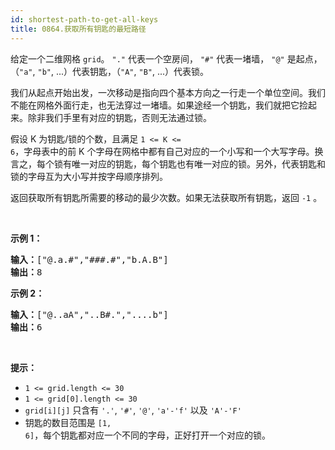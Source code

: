 ```yaml
---
id: shortest-path-to-get-all-keys
title: 0864.获取所有钥匙的最短路径
---
```

给定一个二维网格 <code>grid</code>。 <code>&#34;.&#34;</code> 代表一个空房间， <code>&#34;#&#34;</code> 代表一堵墙， <code>&#34;@&#34;</code> 是起点，（<code>&#34;a&#34;</code>, <code>&#34;b&#34;</code>, ...）代表钥匙，（<code>&#34;A&#34;</code>, <code>&#34;B&#34;</code>, ...）代表锁。

我们从起点开始出发，一次移动是指向四个基本方向之一行走一个单位空间。我们不能在网格外面行走，也无法穿过一堵墙。如果途经一个钥匙，我们就把它捡起来。除非我们手里有对应的钥匙，否则无法通过锁。

假设 K 为钥匙/锁的个数，且满足 <code>1 &lt;= K &lt;= 6</code>，字母表中的前 K 个字母在网格中都有自己对应的一个小写和一个大写字母。换言之，每个锁有唯一对应的钥匙，每个钥匙也有唯一对应的锁。另外，代表钥匙和锁的字母互为大小写并按字母顺序排列。

返回获取所有钥匙所需要的移动的最少次数。如果无法获取所有钥匙，返回 <code>-1</code> 。

 

**示例 1：**


<pre><strong>输入：</strong>[&#34;@.a.#&#34;,&#34;###.#&#34;,&#34;b.A.B&#34;]<br/><strong>输出：</strong>8<br/></pre>

**示例 2：**


<pre><strong>输入：</strong>[&#34;@..aA&#34;,&#34;..B#.&#34;,&#34;....b&#34;]<br/><strong>输出：</strong>6<br/></pre>

 

**提示：**

- <code>1 &lt;= grid.length &lt;= 30</code>
- <code>1 &lt;= grid[0].length &lt;= 30</code>
- <code>grid[i][j]</code> 只含有 <code>&#39;.&#39;</code>, <code>&#39;#&#39;</code>, <code>&#39;@&#39;</code>, <code>&#39;a&#39;-</code><code>&#39;f</code><code>&#39;</code> 以及 <code>&#39;A&#39;-&#39;F&#39;</code>
- 钥匙的数目范围是 <code>[1, 6]</code>，每个钥匙都对应一个不同的字母，正好打开一个对应的锁。